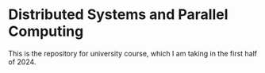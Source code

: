 # Distributed Systems and Parallel Computing
This is the repository for university course, which I am taking in the first half of 2024.

